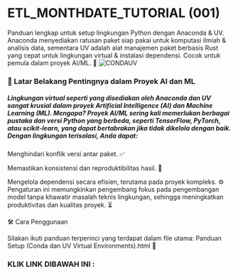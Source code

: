 # ETL_MONTHDATE_TUTORIAL (001)
Panduan lengkap untuk setup lingkungan Python dengan Anaconda &amp; UV. Anaconda menyediakan ratusan paket siap pakai untuk komputasi ilmiah &amp; analisis data, sementara UV adalah alat manajemen paket berbasis Rust yang cepat untuk lingkungan virtual &amp; instalasi dependensi. Cocok untuk pemula dalam proyek AI/ML. 🚀
![CONDAUV](https://github.com/arry-hutomo/ETL_MONTHDATE_TUTORIAL/blob/main/CONDA%20UV%20ENVIRONMENTs.png)

### 🌱 Latar Belakang Pentingnya dalam Proyek AI dan ML

##### Lingkungan virtual seperti yang disediakan oleh Anaconda dan UV sangat krusial dalam proyek Artificial Intelligence (AI) dan Machine Learning (ML). Mengapa? Proyek AI/ML sering kali memerlukan berbagai pustaka dan versi Python yang berbeda, seperti TensorFlow, PyTorch, atau scikit-learn, yang dapat bertabrakan jika tidak dikelola dengan baik. Dengan lingkungan terisolasi, Anda dapat:





Menghindari konflik versi antar paket. ✅



Memastikan konsistensi dan reproduktibilitas hasil. 🔄



Mengelola dependensi secara efisien, terutama pada proyek kompleks. ⚙️
Pengaturan ini memungkinkan pengembang fokus pada pengembangan model tanpa khawatir masalah teknis lingkungan, sehingga meningkatkan produktivitas dan kualitas proyek. ⏳

🛠️ Cara Penggunaan

Silakan ikuti panduan terperinci yang terdapat dalam file utama:
Panduan Setup (Conda dan UV Virtual Environments).html 📑

### KLIK LINK DIBAWAH INI :


